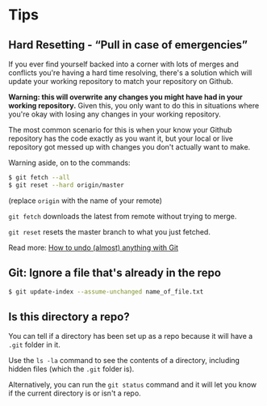 # Tips

## Hard Resetting - &ldquo;Pull in case of emergencies&rdquo;
If you ever find yourself backed into a corner with lots of merges and conflicts you're having a hard time resolving, there's a solution which will update your working repository to match your repository on Github.

**Warning: this will overwrite any changes you might have had in your working repository.** Given this, you only want to do this in situations where you're okay with losing any changes in your working repository.

The most common scenario for this is when your know your Github repository has the code exactly as you want it, but your local or live repository got messed up with changes you don't actually want to make.

Warning aside, on to the commands:

```bash
$ git fetch --all
$ git reset --hard origin/master
```

(replace `origin` with the name of your remote)

`git fetch` downloads the latest from remote without trying to merge.

`git reset` resets the master branch to what you just fetched.

Read more: [How to undo (almost) anything with Git](https://github.com/blog/2019-how-to-undo-almost-anything-with-git)


## Git: Ignore a file that's already in the repo
```bash
$ git update-index --assume-unchanged name_of_file.txt
```


## Is this directory a repo?
You can tell if a directory has been set up as a repo because it will have a `.git` folder in it.

Use the `ls -la` command to see the contents of a directory, including hidden files (which the `.git` folder is).

Alternatively, you can run the `git status` command and it will let you know if the current directory is or isn't a repo.
